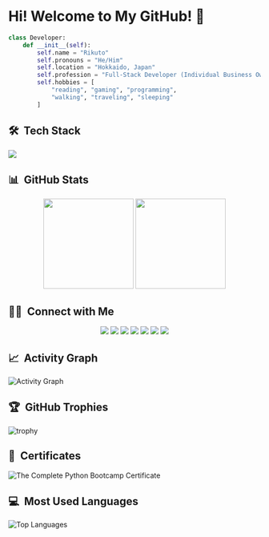 # Hi! Welcome to My GitHub! 👋

```python
class Developer:
    def __init__(self):
        self.name = "Rikuto"
        self.pronouns = "He/Him"
        self.location = "Hokkaido, Japan"
        self.profession = "Full-Stack Developer (Individual Business Owner)"
        self.hobbies = [
            "reading", "gaming", "programming", 
            "walking", "traveling", "sleeping"
        ]
```

## 🛠️ &nbsp;Tech Stack
<img src="https://skillicons.dev/icons?i=html,css,js,jquery,react,sass,tailwind,nodejs,express,vite,python,flask,django,bootstrap,postgres,sqlite,wordpress,gcp,vercel,figma,postman,docker,git,github,vscode" />

## 📊 &nbsp;GitHub Stats
<p align="center">
  <img height="180em" src="https://github-readme-stats.vercel.app/api?username=rikuto-mikado&show_icons=true&theme=radical&bg_color=0D1117&include_all_commits=true&count_private=true"/>
  <img height="180em" src="https://github-readme-stats.vercel.app/api/top-langs/?username=rikuto-mikado&layout=compact&theme=radical&bg_color=0D1117&langs_count=8"/>
</p>

## 🤝🏻 &nbsp;Connect with Me

<p align="center">
<a href="mailto:mikadorikuto@gmail.com"><img src="https://img.shields.io/badge/-mikadorikuto@gmail.com-D14836?style=flat&logo=Gmail&logoColor=white"/></a>
<a href="https://www.instagram.com/rikutomikado.dev/"><img src="https://img.shields.io/badge/-@rikutomikado.dev-E4405F?style=flat&logo=Instagram&logoColor=white"/></a>
<a href="https://note.com/rikuto_mikado"><img src="https://img.shields.io/badge/-rikuto__mikado-41C9B4?style=flat&logo=Note&logoColor=white"/></a>
<a href="https://www.facebook.com/profile.php?id=61580617898631"><img src="https://img.shields.io/badge/-Rikuto%20Mikado-1877F2?style=flat&logo=Facebook&logoColor=white"/></a>
<a href="https://open.spotify.com/user/31ziidnuokqdfrdhwhyug37jxbli?si=5da7491cda9d467c"><img src="https://img.shields.io/badge/-Rikuto%20Mikado-1ED760?style=flat&logo=Spotify&logoColor=white"/></a>
<a href="https://jp.pinterest.com/rikutomikado/"><img src="https://img.shields.io/badge/-@rikutomikado-BD081C?style=flat&logo=Pinterest&logoColor=white"/></a>
<a href="https://www.udemy.com/user/rikuto-mikado/"><img src="https://img.shields.io/badge/-Rikuto%20Mikado-EC5252?style=flat&logo=Udemy&logoColor=white"/></a>
</p>

## 📈 &nbsp;Activity Graph

![Activity Graph](https://github-readme-activity-graph.vercel.app/graph?username=rikuto-mikado&theme=react-dark)

## 🏆 &nbsp;GitHub Trophies

![trophy](https://github-profile-trophy.vercel.app/?username=rikuto-mikado&theme=radical&row=2&column=3)

## 📜 &nbsp;Certificates

![The Complete Python Bootcamp Certificate](https://github.com/user-attachments/assets/ddfbb62c-40f6-4068-a5e6-dc333ed2bc67)

## 💻 &nbsp;Most Used Languages

![Top Languages](https://github-readme-stats.vercel.app/api/top-langs/?username=rikuto-mikado&layout=donut&theme=radical)